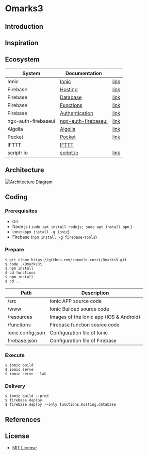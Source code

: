 # Omarks3

## Introduction

## Inspiration

## Ecosystem

| System | Documentation | |
| ------ | ------ | ------ |
| Ionic |[Ionic](https://ionicframework.com/docs/) | [link](https://ionicframework.com/) |
| Firebase|[Hosting](https://firebase.google.com/docs/hosting/) | [link](https://firebase.google.com/) |
| Firebase|[Database](https://firebase.google.com/docs/database/) | [link](https://firebase.google.com/) |
| Firebase|[Functions](https://firebase.google.com/docs/functions/) | [link](https://firebase.google.com/) |
| Firebase|[Authentication](https://firebase.google.com/docs/auth/) | [link](https://firebase.google.com/) |
| ngx-auth-firebaseui|[ngx-auth-firebaseui](https://github.com/anthonynahas/ngx-auth-firebaseui) | [link](https://ngx-auth-firebaseui.firebaseapp.com/home) |
| Algolia |[Algolia](https://www.algolia.com/doc/) | [link](https://www.algolia.com/) |
| Pocket |[Pocket](https://help.getpocket.com/category/857-category) | [link](https://getpocket.com/a/queue/) |
| IFTTT |[IFTTT](https://ifttt.com)|  |
| scriptr.io |[script.io](https://www.scriptr.io/documentation) | [link](https://www.scriptr.io/) |


## Architecture

![Architecture Diagram](https://www.dropbox.com/s/mihz0y275zmu99s/Omarks3-Architecture.png?raw=1 "Architecture Diagram")

## Coding
### Prerequisites
- Git
- Node js ( ```sudo apt install nodejs; sudo apt install npm``` )
- Ionic (```npm install -g ionic```)
- Firebase (```npm install -g firebase-tools```)

### Prepare

```shell
$ git clone https://github.com/samuele-cozzi/Omarks3.git
$ code .\Omarks3\
$ npm install
$ cd functions
$ npm install
$ cd ..
```

|Path|Description|
| ------ | ------ |
| /src | Ionic APP source code |
| /www | Ionic Builded source code |
| /resources | Images of the Ionic app (IOS & Android) |
| /functions | Firebase function source code |
| ionic.config.json | Configuration file of Ionic |
| firebase.json | Configuration file of Firebase |


### Execute

```shell
$ ionic build
$ ionic serve
$ ionic serve --lab
```

### Delivery

```shell
$ ionic build --prod
$ firebase deploy
$ firebase deploy --only functions,hosting,database
```

## References

## License
- [MIT License](/LICENSE)
